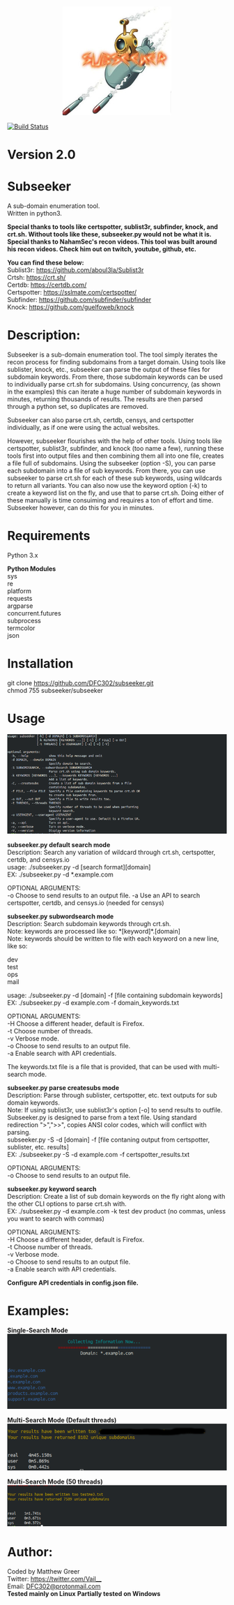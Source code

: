 <p align="center">
  <img width="250" height="250" src="https://github.com/DFC302/subseeker/blob/master/images/logo.jpg">
</p>

[![Build Status](https://travis-ci.org/DFC302/subseeker.svg?branch=master)](https://travis-ci.org/DFC302/subseeker)

# Version 2.0

# Subseeker
A sub-domain enumeration tool. \
Written in python3.

**Special thanks to tools like certspotter, sublist3r, subfinder, knock, and crt.sh. Without tools like these, subseeker.py would not be what it is.** \
**Special thanks to NahamSec's recon videos. This tool was built around his recon videos. Check him out on twitch, youtube, github, etc.**

**You can find these below:** \
Sublist3r:    <https://github.com/aboul3la/Sublist3r> \
Crtsh:        <https://crt.sh/> \
Certdb:       https://certdb.com/ \
Certspotter:  https://sslmate.com/certspotter/ \
Subfinder:    https://github.com/subfinder/subfinder \
Knock:        https://github.com/guelfoweb/knock


# Description:
Subseeker is a sub-domain enumeration tool. The tool simply iterates the recon process for finding subdomains from a target domain. Using tools like sublister, knock, etc., subseeker can parse the output of these files for subdomain keywords. From there, those subdomain keywords can be used to individually parse crt.sh for subdomains. Using concurrency, (as shown in the examples) this can iterate a huge number of subdomain keywords in minutes, returning thousands of results. The results are then parsed through a python set, so duplicates are removed.

Subseeker can also parse crt.sh, certdb, censys, and certspotter individually, as if one were using the actual websites.

However, subseeker flourishes with the help of other tools. Using tools like certspotter, sublist3r, subfinder, and knock (too name a few), running these tools first into output files and then combining them all into one file, creates a file full of
subdomains. Using the subseeker (option -S), you can parse each subdomain into a file of sub keywords. From there, you can use subseeker to parse crt.sh for each of these sub keywords, using wildcards to return all variants. You can also now use the keyword option (-k) to create a keyword list on the fly, and use that to parse crt.sh. Doing either of these manually is time consuiming and requires a ton of effort and time. Subseeker however, can do this for you in minutes.

# Requirements
Python 3.x

**Python Modules** \
sys \
re \
platform \
requests \
argparse \
concurrent.futures \
subprocess \
termcolor \
json

# Installation
git clone https://github.com/DFC302/subseeker.git \
chmod 755 subseeker/subseeker

# Usage
![usage](https://github.com/DFC302/subseeker/blob/master/images/usage.png)

**subseeker.py default search mode** \
Description: Search any variation of wildcard through crt.sh, certspotter, certdb, and censys.io \
usage: ./subseeker.py -d [search format][domain] \
EX: ./subseeker.py -d *.example.com 

OPTIONAL ARGUMENTS: \
-o Choose to send results to an output file. 
-a Use an API to search certspotter, certdb, and censys.io (needed for censys)

**subseeker.py subwordsearch mode** \
Description: Search subdomain keywords through crt.sh. \
Note: keywords are processed like so: \*[keyword]\*.[domain] \
Note: keywords should be written to file with each keyword on a new line, like so:

dev \
test \
ops \
mail
    
usage: ./subseeker.py -d [domain] -f [file containing subdomain keywords] \
EX: ./subseeker.py -d example.com -f domain_keywords.txt 

OPTIONAL ARGUMENTS: \
-H Choose a different header, default is Firefox. \
-t Choose number of threads. \
-v Verbose mode. \
-o Choose to send results to an output file. \
-a Enable search with API credentials.

The keywords.txt file is a file that is provided, that can be used with multi-search mode.

**subseeker.py parse createsubs mode** \
Description: Parse through sublister, certspotter, etc. text outputs for sub domain keywords. \
Note: If using sublist3r, use sublist3r's option [-o] to send results to outfile. Subseeker.py is designed to parse from a text file. Using standard redirection ">",">>", copies ANSI color codes, which will conflict with parsing. \
subseeker.py -S -d [domain] -f [file contaning output from certspotter, sublister, etc. results] \
EX: ./subseeker.py -S -d example.com -f certspotter_results.txt

OPTIONAL ARGUMENTS: \
-o Choose to send results to an output file.

**subseeker.py keyword search** \
Description: Create a list of sub domain keywords on the fly right along with the other CLI options to parse crt.sh with.\
EX: ./subseeker.py -d example.com -k test dev product (no commas, unless you want to search with commas)

OPTIONAL ARGUMENTS: \
-H Choose a different header, default is Firefox. \
-t Choose number of threads. \
-v Verbose mode. \
-o Choose to send results to an output file. \
-a Enable search with API credentials.

**Configure API credentials in config.json file.**

# Examples:
**Single-Search Mode** \
![single-search mode](https://github.com/DFC302/subseeker/blob/master/images/singlemode.png)

**Multi-Search Mode (Default threads)** \
![multi-default](https://github.com/DFC302/subseeker/blob/master/images/results2.png)

**Multi-Search Mode (50 threads)** \
![multi-search mode](https://github.com/DFC302/subseeker/blob/master/images/mult-search.png)

# Author:
Coded by Matthew Greer \
Twitter: <https://twitter.com/Vail__> \
Email: DFC302@protonmail.com \
**Tested mainly on Linux**
**Partially tested on Windows**
